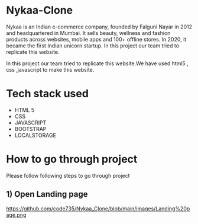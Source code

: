 # Nykaa-Clone

Nykaa is an Indian e-commerce company, founded by Falguni Nayar in 2012 and headquartered in Mumbai. It sells beauty, wellness and fashion products across websites, mobile apps and 100+ offline stores. In 2020, it became the first Indian unicorn startup. In this project our team tried to replicate this website.

In this project our team tried to replicate this website.We have used html5 , css ,javascript to make this website.

# Tech stack used
 <ul>
        <li>HTML 5</li>
        <li>CSS</li>
        <li>JAVASCRIPT</li>
        <li>BOOTSTRAP</li>
        <li>LOCALSTORAGE</li>
    </ul>

# How to go through project

Please follow following steps to go through project


## 1) Open Landing page
https://github.com/code735/Nykaa_Clone/blob/main/images/Landing%20page.png